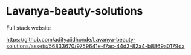 # Lavanya-beauty-solutions
Full stack website


https://github.com/adityajidhonde/Lavanya-beauty-solutions/assets/56833670/9759641e-f7ac-44d3-82a4-b8869a0179da

